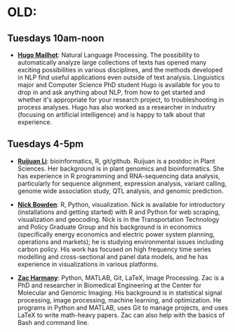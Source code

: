 # OLD:

## Tuesdays 10am-noon
*   __[Hugo Mailhot](mailto:hmailhot@ucdavis.edu)__: Natural Language Processing. 
The possibility to automatically analyze large collections of texts has opened many exciting possibilities in various disciplines, and the methods developed in NLP find useful applications even outside of  text analysis. Linguistics major and Computer Science PhD student Hugo is available for you to drop in and ask anything about NLP, from how to get started and whether it's appropriate for your research project, to troubleshooting in process analyses. Hugo has also worked as a researcher in industry (focusing on artificial intelligence) and is happy to talk about that experience.

## Tuesdays 4-5pm
* __[Ruijuan Li](mailto:rzlli@ucdavis.edu)__: bioinformatics, R, git/github. 
Ruijuan is a postdoc in Plant Sciences. Her background is in plant genomics and bioinformatics. She has experience in R programming and RNA-sequencing data analysis, particularly for sequence alignment, expression analysis, variant calling, genome wide association study, QTL analysis, and genomic prediction.
	
*   __[Nick Bowden](mailto:nsbowden@ucdavis.edu)__: R, Python, visualization. 
    Nick is available for introductory (installations and getting started) with R
    and Python for web scraping, visualization and geocoding. Nick is in the
    Transportation Technology and Policy Graduate Group and his background is
    in economics (specifically energy economics and electric power system
    planning, operations and markets); he is studying environmental issues
    including carbon policy. His work has focused on high frequency time series
    modelling and cross-sectional and panel data models, and he has experience
    in visualizations in various platforms. 
* __[Zac Harmany](mailto:ztharmany@ucdavis.edu)__: Python, MATLAB, Git, LaTeX, Image Processing. 
	Zac is a PhD and researcher in Biomedical Engineering at the Center for Molecular and Genomic Imaging. His background is in statistical signal processing, image processing, machine learning, and optimization. He programs in Python and MATLAB, uses Git to manage projects, and uses LaTeX to write math-heavy papers. Zac can also help with the basics of Bash and command line.
